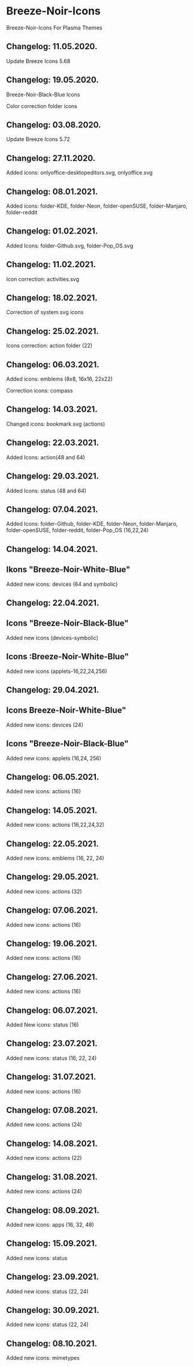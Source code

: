 # Breeze-Noir-Icons
Breeze-Noir-Icons For Plasma Themes

Changelog: 11.05.2020.
----------------------

Update Breeze Icons 5.68

Changelog: 19.05.2020.
---------------------

Breeze-Noir-Black-Blue Icons

Color correction folder icons

Changelog: 03.08.2020.
----------------------

Update Breeze Icons 5.72

Changelog: 27.11.2020.
----------------------

Added icons: onlyoffice-desktopeditors.svg, onlyoffice.svg

Changelog: 08.01.2021.
----------------------

Added icons: folder-KDE, folder-Neon, folder-openSUSE, folder-Manjaro, folder-reddit

Changelog: 01.02.2021.
----------------------

Added Icons: folder-Github.svg, folder-Pop_OS.svg

Changelog: 11.02.2021.
----------------------

Icon correction: activities.svg 

Changelog: 18.02.2021.
---------------------

Correction of system.svg icons

Changelog: 25.02.2021.
----------------------

Icons correction: action folder (22)

Changelog: 06.03.2021.
----------------------

Added icons: emblems (8x8, 16x16, 22x22)

Correction icons: compass

Changelog: 14.03.2021.
---------------------

Changed icons: bookmark.svg (actions)

Changelog: 22.03.2021.
----------------------

Added Icons: action(48 and 64)

Changelog: 29.03.2021.
----------------------

Added Icons: status (48 and 64)

Changelog: 07.04.2021.
-----------------------

Added Icons: folder-Github, folder-KDE, folder-Neon, folder-Manjaro, folder-openSUSE, folder-reddit, folder-Pop_OS (16,22,24)

Changelog: 14.04.2021.
----------------------

Ikons "Breeze-Noir-White-Blue"
------------------------

Added new icons: devices (64 and symbolic) 

Changelog: 22.04.2021.
----------------------

Icons "Breeze-Noir-Black-Blue"
-------------------------------

Added new icons (devices-symbolic)

Icons :Breeze-Noir-White-Blue"
-------------------------------

Added new icons (applets-16,22,24,256)

Changelog: 29.04.2021.
----------------------

Icons Breeze-Noir-White-Blue"
------------------------------

Added new icons: devices (24)

Icons "Breeze-Noir-Black-Blue"
------------------------------

Added new icons: applets (16,24, 256)

Changelog: 06.05.2021.
----------------------

Added new icons: actions (16)

Changelog: 14.05.2021.
---------------------

Added new icons: actions (16,22,24,32)

Changelog: 22.05.2021.
----------------------

Added new icons: emblems (16, 22, 24)

Changelog: 29.05.2021.
----------------------

Added new icons: actions (32)


Changelog: 07.06.2021.
----------------------

Added new icons: actions (16)

Changelog: 19.06.2021.
----------------------

Added new icons: actions (16)

Changelog: 27.06.2021.
----------------------

Added new icons: actions (16)

Changelog: 06.07.2021.
----------------------

Added New icons: status (16)

Changelog: 23.07.2021.
----------------------

Added new icons: status (16, 22, 24)

Changelog: 31.07.2021.
----------------------

Added new icons: actions (16)

Changelog: 07.08.2021.
----------------------

Added new icons: actions (24)

Changelog: 14.08.2021.
----------------------

Added new icons: actions (22)

Changelog: 31.08.2021.
----------------------

Added new icons: actions (24)

Changelog: 08.09.2021.
---------------------

Added new icons: apps (16, 32, 48)

Changelog: 15.09.2021.
---------------------

Added new icons: status

Changelog: 23.09.2021.
----------------------

Added new icons: status (22, 24)

Changelog: 30.09.2021.
----------------------

Added new icons: status (22, 24)

Changelog: 08.10.2021.
----------------------

Added new icons: mimetypes





